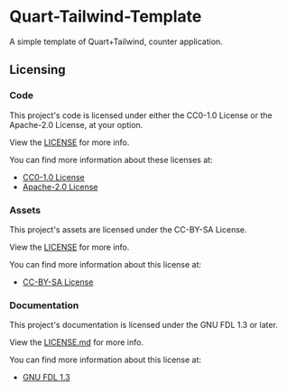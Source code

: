 # Quart-Tailwind-Template
A simple template of Quart+Tailwind, counter application.

## Licensing

### Code

This project's code is licensed under either the CC0-1.0 License or the Apache-2.0 License, at your option.

View the [LICENSE](./LICENSE) for more info.

You can find more information about these licenses at:

- [CC0-1.0 License](https://creativecommons.org/publicdomain/zero/1.0/)
- [Apache-2.0 License](https://www.apache.org/licenses/LICENSE-2.0)

### Assets

This project's assets are licensed under the CC-BY-SA License.

View the [LICENSE](./assets/LICENSE) for more info.

You can find more information about this license at:

- [CC-BY-SA License](https://creativecommons.org/licenses/by-sa/4.0/)

### Documentation

This project's documentation is licensed under the GNU FDL 1.3 or later.

View the [LICENSE.md](./docs/LICENSE.md) for more info.

You can find more information about this license at:

- [GNU FDL 1.3](https://www.gnu.org/licenses/fdl-1.3.html)

